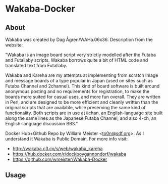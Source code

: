 # Wakaba-Docker
## About
Wakaba was created by Dag Ågren/WAHa.06x36. Description from the website:

"Wakaba is an image board script very strictly modelled after the Futaba and Futallaby scripts. Wakaba borrows quite a bit of HTML code and translated text from Futallaby.

Wakaba and Kareha are my attempts at implementing from scratch image and message boards of a type popular in Japan (used on sites such as Futaba Channel and 2channel). This kind of board software is built around anonymous posting and no requirements for registration, to make the boards more suited for casual uses, and more fun overall. They are written in Perl, and are designed to be more efficient and cleanly written than the original scripts that are available, while preserving the same kind of functionality. Both scripts are in use at iichan, an English-language site built along the same lines as the Japanese Futaba Channel, and also 4-ch, an English-language discussion BBS."

Docker Hub+Github Repo by William Meister <<to0n@sdf.org>>. As I understand it Wakaba is Public Domain. For more info visit: 

- http://wakaba.c3.cx/s/web/wakaba_kareha
- https://hub.docker.com/r/dockboygannondorf/wakaba
- https://github.com/wmeister/Wakaba-Docker

## Usage

